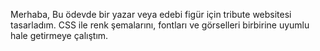 Merhaba, 
Bu ödevde bir yazar veya edebi figür için tribute websitesi tasarladım. CSS ile renk şemalarını, fontları ve görselleri birbirine uyumlu hale getirmeye çalıştım.